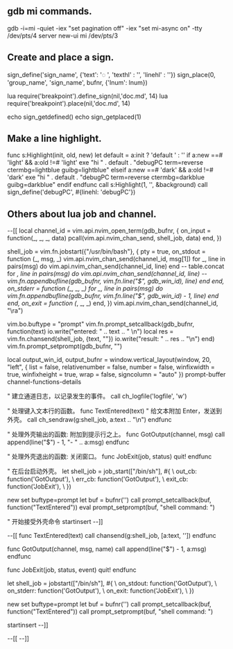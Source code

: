 ## gdb mi commands.
gdb -i=mi -quiet -iex "set pagination off" -iex "set mi-async on" -tty /dev/pts/4
server new-ui mi /dev/pts/3


## Create and place a sign.
sign_define('sign_name', {'text': '◌ ', 'texthl' : '', 'linehl' : ''})
sign_place(0, 'group_name', 'sign_name', bufnr, {'lnum': lnum})

lua require('breakpoint').define_sign(nil,'doc.md', 14)
lua require('breakpoint').place(nil,'doc.md', 14)

echo sign_getdefined()
echo sign_getplaced(1)



## Make a line highlight.
func s:Highlight(init, old, new)
  let default = a:init ? 'default ' : ''
  if a:new ==# 'light' && a:old !=# 'light'
    exe "hi " . default . "debugPC term=reverse ctermbg=lightblue guibg=lightblue"
  elseif a:new ==# 'dark' && a:old !=# 'dark'
    exe "hi " . default . "debugPC term=reverse ctermbg=darkblue guibg=darkblue"
  endif
endfunc
call s:Highlight(1, '', &background)
call sign_define('debugPC', #{linehl: 'debugPC'})







## Others about lua job and channel.
--[[
  local channel_id = vim.api.nvim_open_term(gdb_bufnr, {
    on_input = function(_, _, _, data)
      pcall(vim.api.nvim_chan_send, shell_job, data)
    end,
  })

  shell_job = vim.fn.jobstart({"/usr/bin/bash"}, {
    pty = true,
    on_stdout = function (_, msg, _)
      vim.api.nvim_chan_send(channel_id, msg[1])
      for _, line in pairs(msg) do
        vim.api.nvim_chan_send(channel_id, line)
      end
-- table.concat
      for _, line in pairs(msg) do
        vim.api.nvim_chan_send(channel_id, line)
        --vim.fn.appendbufline(gdb_bufnr, vim.fn.line("$", gdb_win_id), line)
      end
    end,
    on_stderr = function (_, _, _)
      for _, line in pairs(msg) do
        vim.fn.appendbufline(gdb_bufnr, vim.fn.line("$", gdb_win_id) - 1, line)
      end
    end,
    on_exit = function (_, _, _)
    end,
  })
  vim.api.nvim_chan_send(channel_id, "\ra")

  vim.bo.buftype = "prompt"
  vim.fn.prompt_setcallback(gdb_bufnr, function(text)
    io.write("entered: " .. text .. " \n")
    local res = vim.fn.chansend(shell_job, {text, ""})
    io.write("result: " .. res .. "\n")
  end)
  vim.fn.prompt_setprompt(gdb_bufnr, "")

  local output_win_id, output_bufnr = window.vertical_layout(window, 20, "left", {
    list = false,
    relativenumber = false,
    number = false,
    winfixwidth = true,
    winfixheight = true,
    wrap = false,
    signcolumn = "auto"
  })
  prompt-buffer
  channel-functions-details

  " 建立通道日志，以记录发生的事件。
  call ch_logfile('logfile', 'w')

  " 处理键入文本行的函数。
  func TextEntered(text)
    " 给文本附加 Enter，发送到外壳。
    call ch_sendraw(g:shell_job, a:text .. "\n")
  endfunc

  " 处理外壳输出的函数: 附加到提示行之上。
  func GotOutput(channel, msg)
    call append(line("$") - 1, "- " .. a:msg)
  endfunc

  " 处理外壳退出的函数: 关闭窗口。
  func JobExit(job, status)
    quit!
  endfunc

  " 在后台启动外壳。
  let shell_job = job_start(["/bin/sh"], #{
    \ out_cb: function('GotOutput'),
    \ err_cb: function('GotOutput'),
    \ exit_cb: function('JobExit'),
    \ })

  new
  set buftype=prompt
  let buf = bufnr('')
  call prompt_setcallback(buf, function("TextEntered"))
  eval prompt_setprompt(buf, "shell command: ")

  " 开始接受外壳命令
  startinsert
--]]

--[[
  func TextEntered(text)
    call chansend(g:shell_job, [a:text, ''])
  endfunc

  func GotOutput(channel, msg, name)
    call append(line("$") - 1, a:msg)
  endfunc

  func JobExit(job, status, event)
    quit!
  endfunc

  let shell_job = jobstart(["/bin/sh"], #{
    \ on_stdout: function('GotOutput'),
    \ on_stderr: function('GotOutput'),
    \ on_exit: function('JobExit'),
    \ })

  new
  set buftype=prompt
  let buf = bufnr('')
  call prompt_setcallback(buf, function("TextEntered"))
  call prompt_setprompt(buf, "shell command: ")

  startinsert
--]]


--[[
--]]



